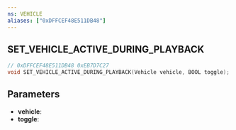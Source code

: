 ```yaml
---
ns: VEHICLE
aliases: ["0xDFFCEF48E511DB48"]
---
```

## SET_VEHICLE_ACTIVE_DURING_PLAYBACK

```c
// 0xDFFCEF48E511DB48 0xEB7D7C27
void SET_VEHICLE_ACTIVE_DURING_PLAYBACK(Vehicle vehicle, BOOL toggle);
```

## Parameters
* **vehicle**: 
* **toggle**: 

